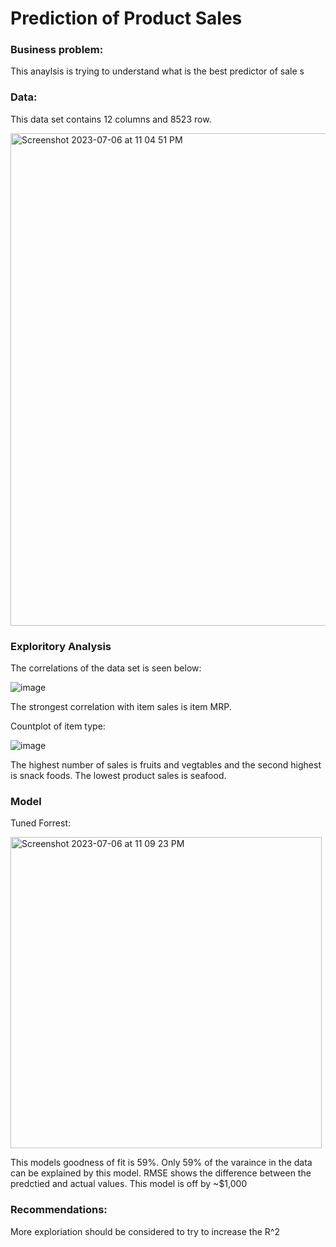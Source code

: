 # Prediction of Product Sales

### Business problem:
This anaylsis is trying to understand what is the best predictor of sale s

### Data:

This data set contains 12 columns and 8523 row. 

<img width="788" alt="Screenshot 2023-07-06 at 11 04 51 PM" src="https://github.com/kassiedancer92/Prediction-of-Product-Sales/assets/133593433/ee45b8f8-321f-4bb2-95d9-b0e8c8f134f3">


### Exploritory Analysis

The correlations of the data set is seen below:

![image](https://github.com/kassiedancer92/Prediction-of-Product-Sales/assets/133593433/8a5a9e73-c9ff-4046-acd1-1fc88f8b9de6)

The strongest correlation with item sales is item MRP.


Countplot of item type:

![image](https://github.com/kassiedancer92/Prediction-of-Product-Sales/assets/133593433/2ba47c30-fe6e-496c-bb93-f4fe816b3d3b)

The highest number of sales is fruits and vegtables and the second highest is snack foods. The lowest product sales is seafood.

### Model

Tuned Forrest:

<img width="498" alt="Screenshot 2023-07-06 at 11 09 23 PM" src="https://github.com/kassiedancer92/Prediction-of-Product-Sales/assets/133593433/45b93c1b-1adf-4c2e-b355-3a748f331e7e">

This models goodness of fit is 59%. Only 59% of the varaince in the data can be explained by this model. RMSE shows the difference between the predctied and actual values. This model is off by ~$1,000


### Recommendations:
More exploriation should be considered to try to increase the R^2
